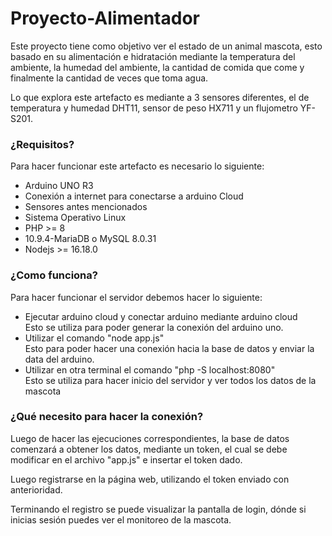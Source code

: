 # Proyecto-Alimentador
Este proyecto tiene como objetivo ver el estado de un animal mascota, esto basado en su alimentación e hidratación mediante la temperatura del ambiente, la humedad del ambiente, la cantidad de comida que come y finalmente la cantidad de veces que toma agua.

Lo que explora este artefacto es mediante a 3 sensores diferentes, el de temperatura y humedad DHT11, sensor de peso HX711 y un flujometro YF-S201.


### ¿Requisitos?

Para hacer funcionar este artefacto es necesario lo siguiente:

- Arduino UNO R3
- Conexión a internet para conectarse a arduino Cloud
- Sensores antes mencionados
- Sistema Operativo Linux
- PHP >= 8
- 10.9.4-MariaDB o MySQL 8.0.31
- Nodejs >= 16.18.0

### ¿Como funciona?

Para hacer funcionar el servidor debemos hacer lo siguiente:

- Ejecutar arduino cloud y conectar arduino mediante arduino cloud\
Esto se utiliza para poder generar la conexión del arduino uno.
- Utilizar el comando "node app.js"\
Esto para poder hacer una conexión hacia la base de datos y enviar la data del arduino.
- Utilizar en otra terminal el comando "php -S localhost:8080"\
Esto se utiliza para hacer inicio del servidor y ver todos los datos de la mascota

### ¿Qué necesito para hacer la conexión?

Luego de hacer las ejecuciones correspondientes, la base de datos comenzará a obtener los datos, mediante un token, el cual se debe modificar en el archivo "app.js" e insertar el token dado.

Luego registrarse en la página web, utilizando el token enviado con anterioridad.

Terminando el registro se puede visualizar la pantalla de login, dónde si inicias sesión puedes ver el monitoreo de la mascota.
